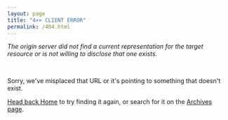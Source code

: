 ```yaml
---
layout: page
title: "4×× CLIENT ERROR"
permalink: /404.html
---
```


<div class="lead">
  <p><i>The origin server did not find a current representation for the target resource or is not willing to disclose that one exists.</i></p>
  <br>
  <p>Sorry, we've misplaced that URL or it's pointing to something that doesn't exist.</p>
  <p><a href="{{ site.baseurl }}/">Head back Home</a> to try finding it again, or search for it on the <a href="{{ site.baseurl }}/tabs/archives">Archives page</a>.</p>
</div>
